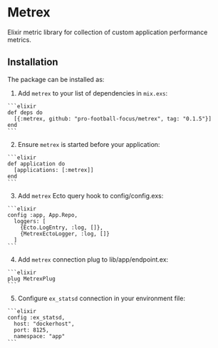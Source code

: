 # Metrex

Elixir metric library for collection of custom application performance metrics.

## Installation

The package can be installed as:

  1. Add `metrex` to your list of dependencies in `mix.exs`:

    ```elixir
    def deps do
      [{:metrex, github: "pro-football-focus/metrex", tag: "0.1.5"}]
    end
    ```

  2. Ensure `metrex` is started before your application:

    ```elixir
    def application do
      [applications: [:metrex]]
    end
    ```

  3. Add `metrex` Ecto query hook to config/config.exs:

    ```elixir
    config :app, App.Repo,
      loggers: [
        {Ecto.LogEntry, :log, []},
        {MetrexEctoLogger, :log, []}
      ]
    ```

  4. Add `metrex` connection plug to lib/app/endpoint.ex:

    ```elixir
    plug MetrexPlug
    ```

  5. Configure `ex_statsd` connection in your environment file:

    ```elixir
    config :ex_statsd,
      host: "dockerhost",
      port: 8125,
      namespace: "app"
    ```